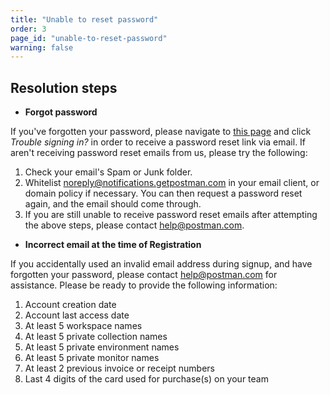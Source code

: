 ```yaml
---
title: "Unable to reset password"
order: 3
page_id: "unable-to-reset-password"
warning: false
---
```


## Resolution steps
- **Forgot password**

If you've forgotten your password, please navigate to [this page](https://identity.getpostman.com/trouble-signing-in) and click *Trouble signing in?* in order to receive a password reset link via email. If aren't receiving password reset emails from us, please try the following:
1. Check your email's Spam or Junk folder. 
2. Whitelist [noreply@notifications.getpostman.com](noreply@notifications.getpostman.com) in your email client, or domain policy if necessary. You can then request a password reset again, and the email should come through.
3. If you are still unable to receive password reset emails after attempting the above steps, please contact help@postman.com.

- **Incorrect email at the time of Registration**

If you accidentally used an invalid email address during signup, and have forgotten your password, please contact [help@postman.com](help@postman.com) for assistance. Please be ready to provide the following information:

1. Account creation date
2. Account last access date
3. At least 5 workspace names
4. At least 5 private collection names
5. At least 5 private environment names
6. At least 5 private monitor names
7. At least 2 previous invoice or receipt numbers
8. Last 4 digits of the card used for purchase(s) on your team
